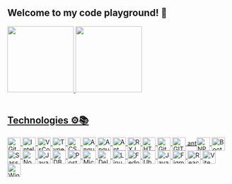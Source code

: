 ## Welcome to my code playground! 🚀
<div>
  <a href="https://github.com/portoGUI">
  <img height="150em" src="https://github-readme-stats.vercel.app/api?username=portoGUI&show_icons=true&icon_color=ffaa00&theme=city_lights&hide_border=true&border_radius=2&include_all_commits=true&count_private=true"/>
  <img height="150em" src="https://github-readme-stats.vercel.app/api/top-langs/?username=portoGUI&theme=city_lights&hide_border=true&border_radius=2&layout=compact&langs_count=7"/>
</div><br>

  ## Technologies ⚙📚

<div style="display: inline_block">
  <img align="center" alt="GitHub" title="GitHub" width="30" src="https://cdn.jsdelivr.net/gh/devicons/devicon@latest/icons/github/github-original.svg" />
  <img align="center" alt="Intellij" title="Intellij" width="30" src="https://cdn.jsdelivr.net/gh/devicons/devicon/icons/intellij/intellij-plain.svg"/>
  <img align="center" alt="VsCode" title="VsCode" width="30" src="https://cdn.jsdelivr.net/gh/devicons/devicon/icons/vscode/vscode-original.svg"/>
  <img align="center" alt="TypeScript" title="TypeScript" width="30" src="https://cdn.jsdelivr.net/gh/devicons/devicon/icons/typescript/typescript-plain.svg"/>
  <img align="center" alt="CSS3" title="CSS3" width="30" src="https://cdn.jsdelivr.net/gh/devicons/devicon/icons/css3/css3-plain.svg"/>
  
  <img align="center" alt="Angular" title="Angular" width="30" src="https://cdn.jsdelivr.net/gh/devicons/devicon/icons/angularjs/angularjs-plain.svg"/>
  <img align="center" alt="Angular Material" title="Angular Material" width="30" src="https://cdn.jsdelivr.net/gh/devicons/devicon@latest/icons/angularmaterial/angularmaterial-original.svg" />
<img align="center" alt="Ant Design" title="Ant Design" width="30" src="https://cdn.jsdelivr.net/gh/devicons/devicon@latest/icons/antdesign/antdesign-original.svg" />       
  <img align="center" alt="RXJS" title="RXJS" width="30" src="https://cdn.jsdelivr.net/gh/devicons/devicon@latest/icons/rxjs/rxjs-original.svg" />        
  <img align="center" alt="HTML5" title="HTML5" width="30" src="https://cdn.jsdelivr.net/gh/devicons/devicon/icons/html5/html5-plain.svg"/>
  <img align="center" alt="GitLab" title="GitLab" width="30" src="https://cdn.jsdelivr.net/gh/devicons/devicon@latest/icons/gitlab/gitlab-original.svg" />  
  <img align="center" alt="GIT" title="GIT" width="30" src="https://cdn.jsdelivr.net/gh/devicons/devicon/icons/git/git-plain.svg"/>
  ant<img align="center" alt="NPM" title="NPM" width="30" src="https://cdn.jsdelivr.net/gh/devicons/devicon/icons/npm/npm-original-wordmark.svg"/>
  
  <img align="center" alt="Bootstrap" title="Bootstrap" width="30" src="https://cdn.jsdelivr.net/gh/devicons/devicon/icons/bootstrap/bootstrap-plain.svg"/>
  <img align="center" alt="Sass" title="Sass" width="30" src="https://cdn.jsdelivr.net/gh/devicons/devicon/icons/sass/sass-original.svg"/>
  
  <img align="center" alt="Node.js" title="Node.js" width="30" src="https://cdn.jsdelivr.net/gh/devicons/devicon/icons/nodejs/nodejs-plain.svg"/>
  <img align="center" alt="JavaScript" title="JavaScript" width="30" src="https://cdn.jsdelivr.net/gh/devicons/devicon/icons/javascript/javascript-plain.svg"/>
  <img align="center" alt="DBeaver" title="DBeaver" width="30" src="https://cdn.jsdelivr.net/gh/devicons/devicon@latest/icons/dbeaver/dbeaver-original.svg" />
  <img align="center" alt="PostgreSQL" title="PostgreSQL" width="30" src="https://cdn.jsdelivr.net/gh/devicons/devicon@latest/icons/postgresql/postgresql-plain.svg" />
  <img align="center" alt="MicrosoftSQLServer" title="MicrosoftSQLServer" width="30" src="https://cdn.jsdelivr.net/gh/devicons/devicon@latest/icons/microsoftsqlserver/microsoftsqlserver-plain.svg" />
  <img align="center" alt="Delphi" title="Delphi" width="30" src="https://www.svgrepo.com/show/373548/delphi.svg"/>
  <img align="center" alt="Linux" title="Linux" width="30" src="https://cdn.jsdelivr.net/gh/devicons/devicon@latest/icons/linux/linux-original.svg" />
  <img align="center" alt="Fedora" title="Fedora" width="30" src="https://cdn.jsdelivr.net/gh/devicons/devicon@latest/icons/fedora/fedora-plain.svg" />
  <img align="center" alt="Ubuntu" title="Ubuntu" width="30" src="https://cdn.jsdelivr.net/gh/devicons/devicon@latest/icons/ubuntu/ubuntu-original.svg" />
  <img align="center" alt="Java" title="Java" width="30" src="https://cdn.jsdelivr.net/gh/devicons/devicon@latest/icons/java/java-plain-wordmark.svg" />
  <img align="center" alt="Figma" title="Figma" width="30" src="https://cdn.jsdelivr.net/gh/devicons/devicon@latest/icons/figma/figma-original.svg" />  
  <img align="center" alt="React" title="React" width="30" src="https://cdn.jsdelivr.net/gh/devicons/devicon@latest/icons/react/react-original.svg" />
  <img align="center" alt="Vite" title="Vite" width="30" src="https://cdn.jsdelivr.net/gh/devicons/devicon@latest/icons/vitejs/vitejs-original.svg" />
  <img align="center" alt="Windows" title="Windows" width="30" src="https://cdn.jsdelivr.net/gh/devicons/devicon@latest/icons/windows8/windows8-original.svg" />
          
</div>

  ##
